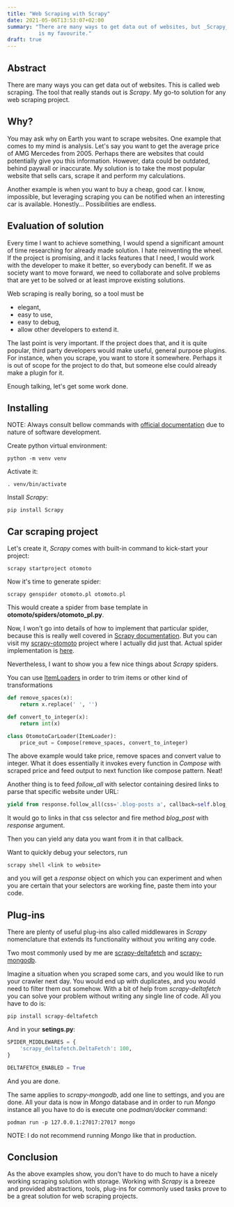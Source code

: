 ```yaml
---
title: "Web Scraping with Scrapy"
date: 2021-05-06T13:53:07+02:00
summary: "There are many ways to get data out of websites, but _Scrapy_
          is my favourite."
draft: true
---
```

## Abstract
There are many ways you can get data out of websites. This is called web
scraping. The tool that really stands out is _Scrapy_. My go-to solution
for any web scraping project.

## Why?
You may ask why on Earth you want to scrape websites. One example that
comes to my mind is analysis. Let's say you want to get the average
price of AMG Mercedes from 2005. Perhaps there are websites that could
potentially give you this information. However, data could be outdated,
behind paywall or inaccurate. My solution is to take the most popular
website that sells cars, scrape it and perform my calculations.

Another example is when you want to buy a cheap, good car. I know,
impossible, but leveraging scraping you can be notified when an
interesting car is available. Honestly... Possibilities are endless.

## Evaluation of solution
Every time I want to achieve something, I would spend a significant
amount of time researching for already made solution. I hate reinventing
the wheel. If the project is promising, and it lacks features that I
need, I would work with the developer to make it better, so everybody
can benefit.  If we as society want to move forward, we need to
collaborate and solve problems that are yet to be solved or at least
improve existing solutions.

Web scraping is really boring, so a tool must be
  * elegant,
  * easy to use,
  * easy to debug,
  * allow other developers to extend it.

The last point is very important. If the project does that, and it is
quite popular, third party developers would make useful, general purpose
plugins.  For instance, when you scrape, you want to store it somewhere.
Perhaps it is out of scope for the project to do that, but someone else
could already make a plugin for it.

Enough talking, let's get some work done.

## Installing
NOTE: Always consult bellow commands with [official
documentation](https://docs.scrapy.org/en/latest/index.html) due to
nature of software development.

Create python virtual environment:
```
python -m venv venv
```

Activate it:
```
. venv/bin/activate
```

Install _Scrapy_:
```
pip install Scrapy
```

## Car scraping project
Let's create it, _Scrapy_ comes with built-in command to kick-start your
project:
```
scrapy startproject otomoto
```

Now it's time to generate spider:
```
scrapy genspider otomoto.pl otomoto.pl
```

This would create a spider from base template in
__otomoto/spiders/otomoto_pl.py__.

Now, I won't go into details of how to implement that particular spider,
because this is really well covered in [Scrapy
documentation](https://docs.scrapy.org/en/latest/index.html). But you
can visit my [scrapy-otomoto](https://github.com/dolohow/scrapy-otomoto)
project where I actually did just that. Actual spider implementation is
[here](https://github.com/dolohow/scrapy-otomoto/blob/master/otomoto/spiders/otomoto.py).

Nevertheless, I want to show you a few nice things about _Scrapy_
spiders.

You can use
[ItemLoaders](https://docs.scrapy.org/en/latest/topics/loaders.html)
in order to trim items or other kind of transformations

```python
def remove_spaces(x):
    return x.replace(' ', '')

def convert_to_integer(x):
    return int(x)

class OtomotoCarLoader(ItemLoader):
    price_out = Compose(remove_spaces, convert_to_integer)
```

The above example would take price, remove spaces and convert value to
integer.  What it does essentially it invokes every function in
_Compose_ with scraped price and feed output to next function like
compose pattern. Neat!

Another thing is to feed _follow_all_ with selector containing desired
links to parse that specific website under URL:
```python
yield from response.follow_all(css='.blog-posts a', callback=self.blog_post)
```
It would go to links in that css selector and fire method _blog_post_
with _response_ argument.

Then you can yield any data you want from it in that callback.

Want to quickly debug your selectors, run
```
scrapy shell <link to website>
```
and you will get a _response_ object on which you can experiment and when
you are certain that your selectors are working fine, paste them into
your code.

## Plug-ins
There are plenty of useful plug-ins also called middlewares in _Scrapy_
nomenclature that extends its functionality without you writing any
code.

Two most commonly used by me are
[scrapy-deltafetch](https://github.com/scrapy-plugins/scrapy-deltafetch) and
[scrapy-mongodb](https://github.com/sebdah/scrapy-mongodb).

Imagine a situation when you scraped some cars, and you would like to
run your crawler next day. You would end up with duplicates, and you
would need to filter them out somehow. With a bit of help from
_scrapy-deltafetch_ you can solve your problem without writing any
single line of code. All you have to do is:
```
pip install scrapy-deltafetch
```
And in your __setings.py__:
```python
SPIDER_MIDDLEWARES = {
    'scrapy_deltafetch.DeltaFetch': 100,
}

DELTAFETCH_ENABLED = True
```

And you are done.

The same applies to _scrapy-mongodb_, add one line to settings, and you
are done. All your data is now in _Mongo_ database and in order to run
_Mongo_ instance all you have to do is execute one _podman/docker_
command:
```
podman run -p 127.0.0.1:27017:27017 mongo
```
NOTE: I do not recommend running _Mongo_ like that in production.

## Conclusion
As the above examples show, you don't have to do much to have a nicely
working scraping solution with storage. Working with _Scrapy_ is a
breeze and provided abstractions, tools, plug-ins for commonly used
tasks prove to be a great solution for web scraping projects.
